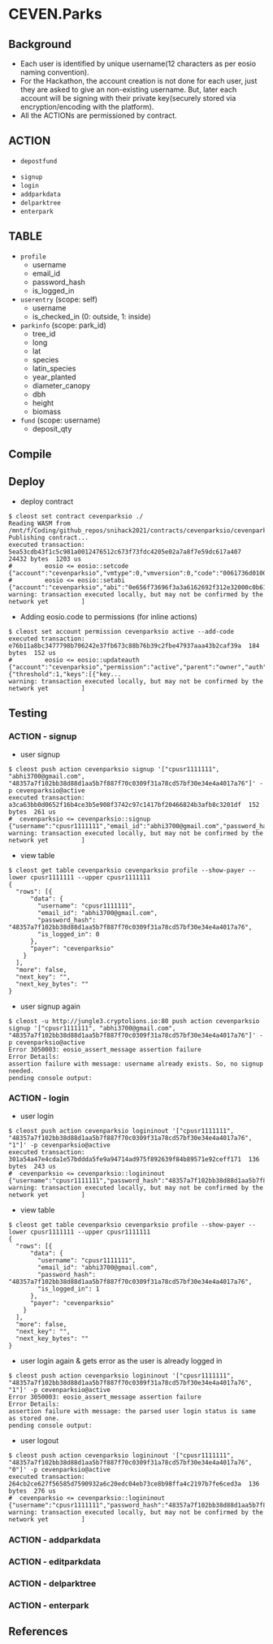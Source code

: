 # CEVEN.Parks

## Background
* Each user is identified by unique username(12 characters as per eosio naming convention).
* For the Hackathon, the account creation is not done for each user, just they are asked to give an non-existing username. But, later each account will be signing with their private key(securely stored via encryption/encoding with the platform).
* All the ACTIONs are permissioned by contract.

## ACTION
* `depostfund`
<!-- * `withdrawfund` -->
* `signup`
* `login`
* `addparkdata`
* `delparktree`
* `enterpark`

## TABLE
* `profile`
	- username
	- email_id
	- password_hash
	- is_logged_in
* `userentry` (scope: self)
	- username
	- is_checked_in (0: outside, 1: inside)
* `parkinfo` (scope: park_id)
	- tree_id
	- long
	- lat
	- species
	- latin_species
	- year_planted
	- diameter_canopy
	- dbh
	- height
	- biomass
* `fund` (scope: username)
	- deposit_qty

## Compile

## Deploy
* deploy contract
```console
$ cleost set contract cevenparksio ./
Reading WASM from /mnt/f/Coding/github_repos/snihack2021/contracts/cevenparksio/cevenparksio.wasm...
Publishing contract...
executed transaction: 5ea53cdb43f1c5c981a0012476512c673f73fdc4205e02a7a8f7e59dc617a407  24432 bytes  1203 us
#         eosio <= eosio::setcode               {"account":"cevenparksio","vmtype":0,"vmversion":0,"code":"0061736d0100000001c1022e60000060037f7f7f0...
#         eosio <= eosio::setabi                {"account":"cevenparksio","abi":"0e656f73696f3a3a6162692f312e32000c0b6164647061726b64617461000907747...
warning: transaction executed locally, but may not be confirmed by the network yet         ]
```
* Adding eosio.code to permissions (for inline actions)
```console
$ cleost set account permission cevenparksio active --add-code
executed transaction: e76b11a8bc3477798b706242e37fb673c88b76b39c2fbe47937aaa43b2caf39a  184 bytes  152 us
#         eosio <= eosio::updateauth            {"account":"cevenparksio","permission":"active","parent":"owner","auth":{"threshold":1,"keys":[{"key...
warning: transaction executed locally, but may not be confirmed by the network yet         ]
```

## Testing
### ACTION - signup
* user signup
```console
$ cleost push action cevenparksio signup '["cpusr1111111", "abhi3700@gmail.com", "48357a7f102bb38d88d1aa5b7f887f70c0309f31a78cd57bf30e34e4a4017a76"]' -p cevenparksio@active
executed transaction: a3ca63bb0d0652f16b4ce3b5e908f3742c97c1417bf20466824b3afb8c3201df  152 bytes  261 us
#  cevenparksio <= cevenparksio::signup         {"username":"cpusr1111111","email_id":"abhi3700@gmail.com","password_hash":"48357a7f102bb38d88d1aa5b...
warning: transaction executed locally, but may not be confirmed by the network yet         ]
```
* view table
```console
$ cleost get table cevenparksio cevenparksio profile --show-payer --lower cpusr1111111 --upper cpusr1111111
{
  "rows": [{
      "data": {
        "username": "cpusr1111111",
        "email_id": "abhi3700@gmail.com",
        "password_hash": "48357a7f102bb38d88d1aa5b7f887f70c0309f31a78cd57bf30e34e4a4017a76",
        "is_logged_in": 0
      },
      "payer": "cevenparksio"
    }
  ],
  "more": false,
  "next_key": "",
  "next_key_bytes": ""
}
```
* user signup again
```console
$ cleost -u http://jungle3.cryptolions.io:80 push action cevenparksio signup '["cpusr1111111", "abhi3700@gmail.com", "48357a7f102bb38d88d1aa5b7f887f70c0309f31a78cd57bf30e34e4a4017a76"]' -p cevenparksio@active
Error 3050003: eosio_assert_message assertion failure
Error Details:
assertion failure with message: username already exists. So, no signup needed.
pending console output:
```

### ACTION - login
* user login
```console
$ cleost push action cevenparksio logininout '["cpusr1111111", "48357a7f102bb38d88d1aa5b7f887f70c0309f31a78cd57bf30e34e4a4017a76", "1"]' -p cevenparksio@active
executed transaction: 301a54a47e4cda1e57bddda5fe9a94714ad975f892639f84b89571e92ceff171  136 bytes  243 us
#  cevenparksio <= cevenparksio::logininout     {"username":"cpusr1111111","password_hash":"48357a7f102bb38d88d1aa5b7f887f70c0309f31a78cd57bf30e34e4...
warning: transaction executed locally, but may not be confirmed by the network yet         ]
```
* view table
```console
$ cleost get table cevenparksio cevenparksio profile --show-payer --lower cpusr1111111 --upper cpusr1111111
{
  "rows": [{
      "data": {
        "username": "cpusr1111111",
        "email_id": "abhi3700@gmail.com",
        "password_hash": "48357a7f102bb38d88d1aa5b7f887f70c0309f31a78cd57bf30e34e4a4017a76",
        "is_logged_in": 1
      },
      "payer": "cevenparksio"
    }
  ],
  "more": false,
  "next_key": "",
  "next_key_bytes": ""
}
```
* user login again & gets error as the user is already logged in
```console
$ cleost push action cevenparksio logininout '["cpusr1111111", "48357a7f102bb38d88d1aa5b7f887f70c0309f31a78cd57bf30e34e4a4017a76", "1"]' -p cevenparksio@active
Error 3050003: eosio_assert_message assertion failure
Error Details:
assertion failure with message: the parsed user login status is same as stored one.
pending console output:
```
* user logout
```console
$ cleost push action cevenparksio logininout '["cpusr1111111", "48357a7f102bb38d88d1aa5b7f887f70c0309f31a78cd57bf30e34e4a4017a76", "0"]' -p cevenparksio@active
executed transaction: 264cb2ce627f56585d7590932a6c20edc04eb73ce8b98ffa4c2197b7fe6ced3a  136 bytes  276 us
#  cevenparksio <= cevenparksio::logininout     {"username":"cpusr1111111","password_hash":"48357a7f102bb38d88d1aa5b7f887f70c0309f31a78cd57bf30e34e4...
warning: transaction executed locally, but may not be confirmed by the network yet         ]
```

### ACTION - addparkdata

### ACTION - editparkdata

### ACTION - delparktree

### ACTION - enterpark


## References